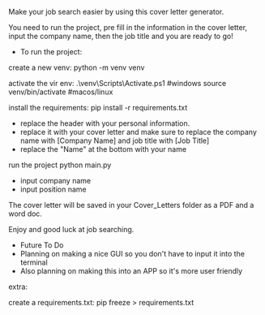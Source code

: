 Make your job search easier by using this cover letter generator.

You need to run the project, pre fill in the information in the cover letter, input the company name, then the job title and you are ready to go!

- To run the project:

create a new venv: 
    python -m venv venv

activate the vir env: 
    .\venv\Scripts\Activate.ps1 #windows
    source venv/bin/activate #macos/linux

install the requirements:
    pip install -r requirements.txt

- replace the header with your personal information.
- replace it with your cover letter and make sure to replace the company name with [Company Name] and job title with [Job Title]
- replace the "Name" at the bottom with your name

run the project
    python main.py

- input company name
- input position name

The cover letter will be saved in your Cover_Letters folder as a PDF and a word doc.

Enjoy and good luck at job searching.



- Future To Do
- Planning on making a nice GUI so you don't have to input it into the terminal
- Also planning on making this into an APP so it's more user friendly




extra:

create a requirements.txt:
    pip freeze > requirements.txt